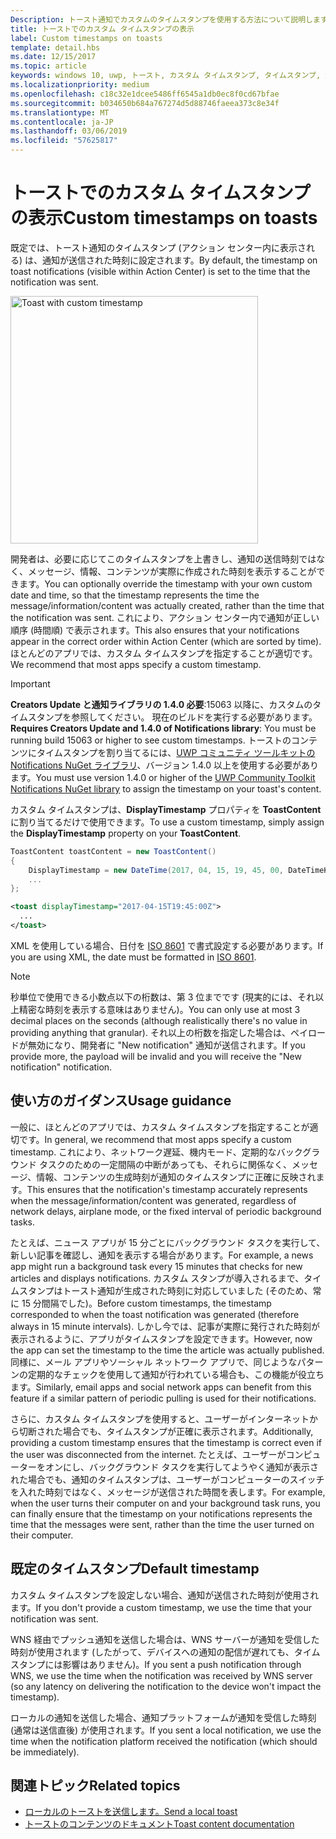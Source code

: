 ```yaml
---
Description: トースト通知でカスタムのタイムスタンプを使用する方法について説明します。
title: トーストでのカスタム タイムスタンプの表示
label: Custom timestamps on toasts
template: detail.hbs
ms.date: 12/15/2017
ms.topic: article
keywords: windows 10, uwp, トースト, カスタム タイムスタンプ, タイムスタンプ, 通知, アクション センター
ms.localizationpriority: medium
ms.openlocfilehash: c18c32e1dcee5486ff6545a1db0ec8f0cd67bfae
ms.sourcegitcommit: b034650b684a767274d5d88746faeea373c8e34f
ms.translationtype: MT
ms.contentlocale: ja-JP
ms.lasthandoff: 03/06/2019
ms.locfileid: "57625817"
---
```

# <a name="custom-timestamps-on-toasts"></a><span data-ttu-id="e76fd-104">トーストでのカスタム タイムスタンプの表示</span><span class="sxs-lookup"><span data-stu-id="e76fd-104">Custom timestamps on toasts</span></span>

<span data-ttu-id="e76fd-105">既定では、トースト通知のタイムスタンプ (アクション センター内に表示される) は、通知が送信された時刻に設定されます。</span><span class="sxs-lookup"><span data-stu-id="e76fd-105">By default, the timestamp on toast notifications (visible within Action Center) is set to the time that the notification was sent.</span></span>

<img alt="Toast with custom timestamp" src="images/toast-customtimestamp.jpg" width="396"/>

<span data-ttu-id="e76fd-106">開発者は、必要に応じてこのタイムスタンプを上書きし、通知の送信時刻ではなく、メッセージ、情報、コンテンツが実際に作成された時刻を表示することができます。</span><span class="sxs-lookup"><span data-stu-id="e76fd-106">You can optionally override the timestamp with your own custom date and time, so that the timestamp represents the time the message/information/content was actually created, rather than the time that the notification was sent.</span></span> <span data-ttu-id="e76fd-107">これにより、アクション センター内で通知が正しい順序 (時間順) で表示されます。</span><span class="sxs-lookup"><span data-stu-id="e76fd-107">This also ensures that your notifications appear in the correct order within Action Center (which are sorted by time).</span></span> <span data-ttu-id="e76fd-108">ほとんどのアプリでは、カスタム タイムスタンプを指定することが適切です。</span><span class="sxs-lookup"><span data-stu-id="e76fd-108">We recommend that most apps specify a custom timestamp.</span></span>

> [!IMPORTANT]
> <span data-ttu-id="e76fd-109">**Creators Update と通知ライブラリの 1.4.0 必要**:15063 以降に、カスタムのタイムスタンプを参照してください。 現在のビルドを実行する必要があります。</span><span class="sxs-lookup"><span data-stu-id="e76fd-109">**Requires Creators Update and 1.4.0 of Notifications library**: You must be running build 15063 or higher to see custom timestamps.</span></span> <span data-ttu-id="e76fd-110">トーストのコンテンツにタイムスタンプを割り当てるには、[UWP コミュニティ ツールキットの Notifications NuGet ライブラリ](https://www.nuget.org/packages/Microsoft.Toolkit.Uwp.Notifications/)、バージョン 1.4.0 以上を使用する必要があります。</span><span class="sxs-lookup"><span data-stu-id="e76fd-110">You must use version 1.4.0 or higher of the [UWP Community Toolkit Notifications NuGet library](https://www.nuget.org/packages/Microsoft.Toolkit.Uwp.Notifications/) to assign the timestamp on your toast's content.</span></span>

<span data-ttu-id="e76fd-111">カスタム タイムスタンプは、**DisplayTimestamp** プロパティを **ToastContent** に割り当てるだけで使用できます。</span><span class="sxs-lookup"><span data-stu-id="e76fd-111">To use a custom timestamp, simply assign the **DisplayTimestamp** property on your **ToastContent**.</span></span>

```csharp
ToastContent toastContent = new ToastContent()
{
    DisplayTimestamp = new DateTime(2017, 04, 15, 19, 45, 00, DateTimeKind.Utc),
    ...
};
```

```xml
<toast displayTimestamp="2017-04-15T19:45:00Z">
  ...
</toast>
```

<span data-ttu-id="e76fd-112">XML を使用している場合、日付を [ISO 8601](https://en.wikipedia.org/wiki/ISO_8601) で書式設定する必要があります。</span><span class="sxs-lookup"><span data-stu-id="e76fd-112">If you are using XML, the date must be formatted in [ISO 8601](https://en.wikipedia.org/wiki/ISO_8601).</span></span>

> [!NOTE]
> <span data-ttu-id="e76fd-113">秒単位で使用できる小数点以下の桁数は、第 3 位までです (現実的には、それ以上精密な時刻を表示する意味はありません)。</span><span class="sxs-lookup"><span data-stu-id="e76fd-113">You can only use at most 3 decimal places on the seconds (although realistically there's no value in providing anything that granular).</span></span> <span data-ttu-id="e76fd-114">それ以上の桁数を指定した場合は、ペイロードが無効になり、開発者に "New notification" 通知が送信されます。</span><span class="sxs-lookup"><span data-stu-id="e76fd-114">If you provide more, the payload will be invalid and you will receive the "New notification" notification.</span></span>


## <a name="usage-guidance"></a><span data-ttu-id="e76fd-115">使い方のガイダンス</span><span class="sxs-lookup"><span data-stu-id="e76fd-115">Usage guidance</span></span>

<span data-ttu-id="e76fd-116">一般に、ほとんどのアプリでは、カスタム タイムスタンプを指定することが適切です。</span><span class="sxs-lookup"><span data-stu-id="e76fd-116">In general, we recommend that most apps specify a custom timestamp.</span></span> <span data-ttu-id="e76fd-117">これにより、ネットワーク遅延、機内モード、定期的なバックグラウンド タスクのための一定間隔の中断があっても、それらに関係なく、メッセージ、情報、コンテンツの生成時刻が通知のタイムスタンプに正確に反映されます。</span><span class="sxs-lookup"><span data-stu-id="e76fd-117">This ensures that the notification's timestamp accurately represents when the message/information/content was generated, regardless of network delays, airplane mode, or the fixed interval of periodic background tasks.</span></span>

<span data-ttu-id="e76fd-118">たとえば、ニュース アプリが 15 分ごとにバックグラウンド タスクを実行して、新しい記事を確認し、通知を表示する場合があります。</span><span class="sxs-lookup"><span data-stu-id="e76fd-118">For example, a news app might run a background task every 15 minutes that checks for new articles and displays notifications.</span></span> <span data-ttu-id="e76fd-119">カスタム スタンプが導入されるまで、タイムスタンプはトースト通知が生成された時刻に対応していました (そのため、常に 15 分間隔でした)。</span><span class="sxs-lookup"><span data-stu-id="e76fd-119">Before custom timestamps, the timestamp corresponded to when the toast notification was generated (therefore always in 15 minute intervals).</span></span> <span data-ttu-id="e76fd-120">しかし今では、記事が実際に発行された時刻が表示されるように、アプリがタイムスタンプを設定できます。</span><span class="sxs-lookup"><span data-stu-id="e76fd-120">However, now the app can set the timestamp to the time the article was actually published.</span></span> <span data-ttu-id="e76fd-121">同様に、メール アプリやソーシャル ネットワーク アプリで、同じようなパターンの定期的なチェックを使用して通知が行われている場合も、この機能が役立ちます。</span><span class="sxs-lookup"><span data-stu-id="e76fd-121">Similarly, email apps and social network apps can benefit from this feature if a similar pattern of periodic pulling is used for their notifications.</span></span>

<span data-ttu-id="e76fd-122">さらに、カスタム タイムスタンプを使用すると、ユーザーがインターネットから切断された場合でも、タイムスタンプが正確に表示されます。</span><span class="sxs-lookup"><span data-stu-id="e76fd-122">Additionally, providing a custom timestamp ensures that the timestamp is correct even if the user was disconnected from the internet.</span></span> <span data-ttu-id="e76fd-123">たとえば、ユーザーがコンピューターをオンにし、バックグラウンド タスクを実行してようやく通知が表示された場合でも、通知のタイムスタンプは、ユーザーがコンピューターのスイッチを入れた時刻ではなく、メッセージが送信された時間を表します。</span><span class="sxs-lookup"><span data-stu-id="e76fd-123">For example, when the user turns their computer on and your background task runs, you can finally ensure that the timestamp on your notifications represents the time that the messages were sent, rather than the time the user turned on their computer.</span></span>


## <a name="default-timestamp"></a><span data-ttu-id="e76fd-124">既定のタイムスタンプ</span><span class="sxs-lookup"><span data-stu-id="e76fd-124">Default timestamp</span></span>

<span data-ttu-id="e76fd-125">カスタム タイムスタンプを設定しない場合、通知が送信された時刻が使用されます。</span><span class="sxs-lookup"><span data-stu-id="e76fd-125">If you don't provide a custom timestamp, we use the time that your notification was sent.</span></span>

<span data-ttu-id="e76fd-126">WNS 経由でプッシュ通知を送信した場合は、WNS サーバーが通知を受信した時刻が使用されます (したがって、デバイスへの通知の配信が遅れても、タイムスタンプには影響はありません)。</span><span class="sxs-lookup"><span data-stu-id="e76fd-126">If you sent a push notification through WNS, we use the time when the notification was received by WNS server (so any latency on delivering the notification to the device won't impact the timestamp).</span></span>

<span data-ttu-id="e76fd-127">ローカルの通知を送信した場合、通知プラットフォームが通知を受信した時刻 (通常は送信直後) が使用されます。</span><span class="sxs-lookup"><span data-stu-id="e76fd-127">If you sent a local notification, we use the time when the notification platform received the notification (which should be immediately).</span></span>


## <a name="related-topics"></a><span data-ttu-id="e76fd-128">関連トピック</span><span class="sxs-lookup"><span data-stu-id="e76fd-128">Related topics</span></span>

- [<span data-ttu-id="e76fd-129">ローカルのトーストを送信します。</span><span class="sxs-lookup"><span data-stu-id="e76fd-129">Send a local toast</span></span>](send-local-toast.md)
- [<span data-ttu-id="e76fd-130">トーストのコンテンツのドキュメント</span><span class="sxs-lookup"><span data-stu-id="e76fd-130">Toast content documentation</span></span>](adaptive-interactive-toasts.md)